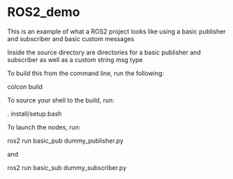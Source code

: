 # ROS2_demo
This is an example of what a ROS2 project looks like using a basic publisher and subscriber and basic custom messages

Inside the source directory are directories for a basic publisher and subscriber as well as a custom string msg type 

To build this from the command line, run the following:

colcon build

To source your shell to the build, run:

. install/setup.bash

To launch the nodes, run:

ros2 run basic_pub dummy_publisher.py

and 

ros2 run basic_sub dummy_subscriber.py
